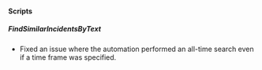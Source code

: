 
#### Scripts
##### FindSimilarIncidentsByText
- Fixed an issue where the automation performed an all-time search even if a time frame was specified.
